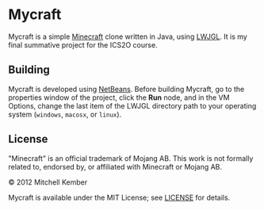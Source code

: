 # Mycraft

Mycraft is a simple [Minecraft][] clone written in Java, using [LWJGL][]. It is my final summative project for the ICS2O course.

[Minecraft]: http://minecraft.net
[LWJGL]: http://lwjgl.org

## Building

Mycraft is developed using [NetBeans][]. Before building Mycraft, go to the properties window of the project, click the **Run** node, and in the VM Options, change the last item of the LWJGL directory path to  your operating system (`windows`, `macosx`, or `linux`).

[NetBeans]: http://netbeans.org

## License

"Minecraft" is an official trademark of Mojang AB. This work is not formally related to, endorsed by, or affiliated with Minecraft or Mojang AB.

© 2012 Mitchell Kember

Mycraft is available under the MIT License; see [LICENSE](LICENSE.md) for details.
